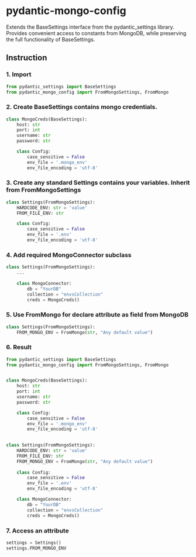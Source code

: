 # pydantic-mongo-config
Extends the BaseSettings interface from the pydantic_settings library. Provides convenient access to constants from MongoDB, while preserving the full functionality of BaseSettings.


## Instruction
### 1. Import
```python
from pydantic_settings import BaseSettings
from pydantic_mongo_config import FromMongoSettings, FromMongo
```
### 2. Create BaseSettings contains mongo credentials.
```python
class MongoCreds(BaseSettings):
    host: str
    port: int
    username: str
    password: str

    class Config:
        case_sensitive = False
        env_file = '.mongo_env'
        env_file_encoding = 'utf-8'
```
### 3. Create any standard Settings contains your variables. Inherit from FromMongoSettings
```python
class Settings(FromMongoSettings):
    HARDCODE_ENV: str = 'value'
    FROM_FILE_ENV: str

    class Config:
        case_sensitive = False
        env_file = '.env'
        env_file_encoding = 'utf-8'
```
### 4. Add required MongoConnector subclass
```python
class Settings(FromMongoSettings):
    ...
    
    class MongoConnector:
        db = "YourDB"
        collection = "envsCollection"
        creds = MongoCreds()
```
### 5. Use FromMongo for declare attribute as field from MongoDB
```python
class Settings(FromMongoSettings):
    FROM_MONGO_ENV = FromMongo(str, "Any default value")
```
### 6. Result
```python
from pydantic_settings import BaseSettings
from pydantic_mongo_config import FromMongoSettings, FromMongo


class MongoCreds(BaseSettings):
    host: str
    port: int
    username: str
    password: str

    class Config:
        case_sensitive = False
        env_file = '.mongo_env'
        env_file_encoding = 'utf-8'

        
class Settings(FromMongoSettings):
    HARDCODE_ENV: str = 'value'
    FROM_FILE_ENV: str
    FROM_MONGO_ENV = FromMongo(str, "Any default value")
    
    class Config:
        case_sensitive = False
        env_file = '.env'
        env_file_encoding = 'utf-8'

    class MongoConnector:
        db = "YourDB"
        collection = "envsCollection"
        creds = MongoCreds()
```
### 7. Access an attribute
```python
settings = Settings()
settings.FROM_MONGO_ENV
```